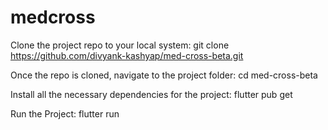 # medcross

Clone the project repo to your local system:
git clone https://github.com/divyank-kashyap/med-cross-beta.git

Once the repo is cloned, navigate to the project folder:
cd med-cross-beta

Install all the necessary dependencies for the project:
flutter pub get

Run the Project:
flutter run

